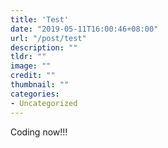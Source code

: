```yaml
---
title: 'Test'
date: "2019-05-11T16:00:46+08:00"
url: "/post/test"
description: ""
tldr: ""
image: ""
credit: ""
thumbnail: ""
categories:
- Uncategorized
--- 
```


Coding now!!!